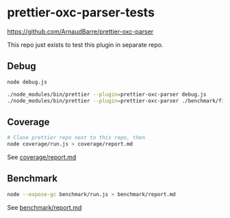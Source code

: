 # prettier-oxc-parser-tests

https://github.com/ArnaudBarre/prettier-oxc-parser

This repo just exists to test this plugin in separate repo.

## Debug

```sh
node debug.js

./node_modules/bin/prettier --plugin=prettier-oxc-parser debug.js
./node_modules/bin/prettier --plugin=prettier-oxc-parser ./benchmark/fixtures/ts/2922-kb.ts
```

## Coverage

```sh
# Clone prettier repo next to this repo, then
node coverage/run.js > coverage/report.md
```

See [coverage/report.md](./coverage/report.md)

## Benchmark

```sh
node --expose-gc benchmark/run.js > benchmark/report.md
```

See [benchmark/report.md](./benchmark/report.md)
